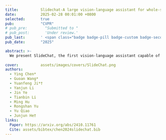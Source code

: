 ```yaml
---
title:          Slidechat-A large vision-language assistant for whole-slide pathology image understanding
date:           2025-02-28 00:01:00 +0800
selected:       true
pub:            "CVPR"
# pub_pre:        "Submitted to "
# pub_post:       'Under review.'
pub_last:       ' <span class="badge badge-pill badge-custom badge-secondary">Conference</span><span class="badge badge-pill badge-custom badge-warning">Poster</span>'
pub_date:       "2025"

abstract: >-
  We present SlideChat, the first vision-language assistant capable of understanding gigapixel whole-slide images, exhibiting excellent multimodal conversational capability and response complex instruction across diverse pathology scenarios.
  
cover:          assets/images/covers/SlideChat.png
authors:
  - Ying Chen*
  - Guoan Wang*
  - Yuanfeng Ji*†
  - Yanjun Li
  - Jin Ye
  - Tianbin Li
  - Ming Hu
  - Rongshan Yu
  - Yu Qiao
  - Junjun He†
links:
  Paper: https://arxiv.org/abs/2410.11761
  Cite: assets/bibtex/chen2024slidechat.bib
---
```

